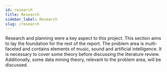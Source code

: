 ```yaml
---
id: research
title: Research
sidebar_label: Research
slug: /research
---
```


Research and planning were a key aspect to this project. This section aims to lay the foundation for the rest of the report. The problem area is multi-faceted and contains elements of music, sound and artificial intelligence. It is necessary to cover some theory before discussing the literature review. Additionally, some data mining theory, relevant to the problem area, will be discussed.

